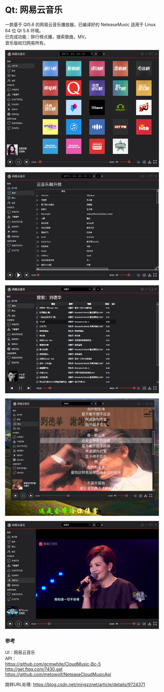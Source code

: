 # Qt: 网易云音乐
一款基于 Qt5.6 的网易云音乐播放器，已编译好的 NeteaseMusic 适用于 Linux 64 位 Qt 5.6 环境。  
已完成功能：排行榜点播，搜索歌曲，MV。  
音乐版权归网易所有。  

![alt](toplist.png)  

![alt](songlist.png)  

![alt](search.png)  

![alt](lyric.png)  

![alt](MV.png)  

### 参考
UI：网易云音乐  
API：  
https://github.com/gcmwhite/CloudMusic-Bc-5  
http://get.ftqq.com/7430.get  
https://github.com/metowolf/NeteaseCloudMusicApi

跳转URL处理: https://blog.csdn.net/mingzznet/article/details/9724371
